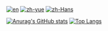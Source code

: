 [![en](https://img.shields.io/badge/lang-en-red.svg)](https://github.com/kevindkchan/kevindkchan/blob/main/README.md)
[![zh-yue](https://img.shields.io/badge/lang-zh--yue-blue)](https://github.com/kevindkchan/kevindkchan/blob/main/README.zh-yue.md)
[![zh-Hans](https://img.shields.io/badge/lang-zh--Hans-yellow)](https://github.com/kevindkchan/kevindkchan/blob/main/README.zh-Hans.md)

[![Anurag's GitHub stats](https://github-readme-stats.vercel.app/api?username=kevindkchan)](https://github.com/anuraghazra/github-readme-stats)
[![Top Langs](https://github-readme-stats.vercel.app/api/top-langs/?username=kevindkchan)](https://github.com/anuraghazra/github-readme-stats)
